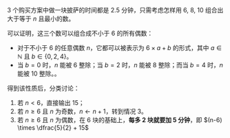 3 个购买方案中做一块披萨的时间都是 2.5 分钟，只需考虑怎样用 6, 8, 10 组合出大于等于 $n$ 且最小的数。

可以证明，这三个数可以组合成不小于 6 的所有偶数：

- 对于不小于 6 的任意偶数 $n$，它都可以被表示为 $6 \times a + b$ 的形式，其中 $a \in \mathbb{N}$ 且 $b \in \{0,2,4\}$。
- 当 $b=0$ 时，$n$ 能被 6 整除；当 $b=2$ 时，$n$ 能被 8 整除；而当 $b=4$ 时，$n$ 能被 10 整除。。

得到该性质后，分类讨论：

1. 若 $n<6$，直接输出 15；
2. 若 $n \ge 6$ 且 $n$ 为奇数，$n \gets n+1$，转到情况 3。
3. 若 $n \ge 6$ 且 $n$ 为偶数，在 6 块的基础上，**每多 2 块就要加 5 分钟**，即 $(n-6) \times \dfrac{5}{2} + 15$